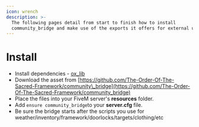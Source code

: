 ```yaml
---
icon: wrench
description: >-
  The following pages detail from start to finish how to install
  community_bridge and make use of the exports it offers for external use.
---
```


# Install

* Install dependencies - [ox\_lib](https://github.com/overextended/ox_lib/release)
* Download the asset from [https://github.com/The-Order-Of-The-Sacred-Framework/community\_bridge](https://github.com/The-Order-Of-The-Sacred-Framework/community_bridge)
* Place the files into your FiveM server's **resources** folder.
* Add `ensure community_bridge`to your **server.cfg** file.
* Be sure the bridge starts after the scripts you use for weather/inventory/framework/doorlocks/targets/clothing/etc

